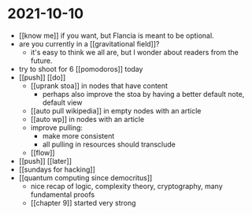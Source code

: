 # 2021-10-10

- [[know me]] if you want, but Flancia is meant to be optional.
- are you currently in a [[gravitational field]]?
  - it's easy to think we all are, but I wonder about readers from the future.
- try to shoot for 6 [[pomodoros]] today
- [[push]] [[do]]
  - [[uprank stoa]] in nodes that have content
    - perhaps also improve the stoa by having a better default note, default view
  - [[auto pull wikipedia]] in empty nodes with an article
  - [[auto wp]] in nodes with an article
  - improve pulling:
    - make more consistent
    - all pulling in resources should transclude
  - [[flow]]
- [[push]] [[later]]
- [[sundays for hacking]]
- [[quantum computing since democritus]]
  - nice recap of logic, complexity theory, cryptography, many fundamental proofs
  - [[chapter 9]] started very strong
